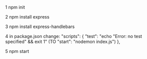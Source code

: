 1 npm init

2 npm install express

3 npm install express-handlebars

4 in package.json change:
  "scripts": {
    "test": "echo \"Error: no test specified\" && exit 1" (TO "start": "nodemon index.js")
  },

5 npm start

